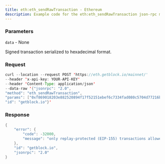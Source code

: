 ```yaml
---
title: eth:eth_sendRawTransaction - Ethereum
description: Example code for the eth:eth_sendRawTransaction json-rpc method. Сomplete guide on how to use eth:eth_sendRawTransaction json-rpc in GetBlock.io Web3 documentation.
---
```


### Parameters


`data` - None

Signed transaction serialized to hexadecimal format.

### Request

``` java
curl --location --request POST 'https://eth.getblock.io/mainnet/' 
--header 'x-api-key: YOUR-API-KEY' 
--header 'Content-Type: application/json' 
--data-raw '{"jsonrpc": "2.0",
"method": "eth_sendRawTransaction",
"params": ["0xf869018203e882520894f17f52151ebef6c7334fad080c5704d77216b732881bc16d674ec80000801ba02da1c48b670996dcb1f447ef9ef00b33033c48a4fe938f420bec3e56bfd24071a062e0aa78a81bf0290afbc3a9d8e9a068e6d74caa66c5e0fa8a46deaae96b0833"],
"id": "getblock.io"}'
```

###  Response

``` java
{
    "error": {
        "code": -32000,
        "message": "only replay-protected (EIP-155) transactions allowed over RPC"
    },
    "id": "getblock.io",
    "jsonrpc": "2.0"
}
```

